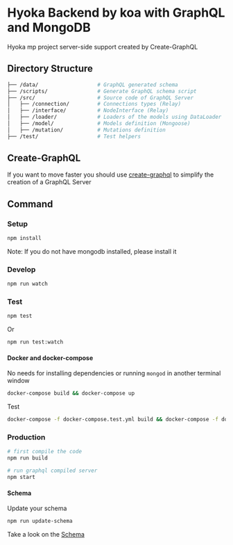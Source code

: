 # Hyoka Backend by koa with GraphQL and MongoDB

Hyoka mp project server-side support created by Create-GraphQL

## Directory Structure

```bash
├── /data/                   # GraphQL generated schema
├── /scripts/                # Generate GraphQL schema script
├── /src/                    # Source code of GraphQL Server
│   ├── /connection/         # Connections types (Relay)
│   ├── /interface/          # NodeInterface (Relay)
│   ├── /loader/             # Loaders of the models using DataLoader
│   ├── /model/              # Models definition (Mongoose)
│   ├── /mutation/           # Mutations definition
├── /test/                   # Test helpers
```

## Create-GraphQL

If you want to move faster you should use [create-graphql](https://github.com/lucasbento/create-graphql) to simplify the creation of a GraphQL Server

## Command

### Setup

```bash
npm install
```

Note: If you do not have mongodb installed, please install it

### Develop

```bash
npm run watch
```

### Test

```bash
npm test
```

Or

```bash
npm run test:watch
```

#### Docker and docker-compose

No needs for installing dependencies or running `mongod` in another terminal window

```bash
docker-compose build && docker-compose up
```

Test

```bash
docker-compose -f docker-compose.test.yml build && docker-compose -f docker-compose.test.yml up
```

### Production

```bash
# first compile the code
npm run build

# run graphql compiled server
npm start
```

#### Schema

Update your schema

```bash
npm run update-schema
```

Take a look on the [Schema](https://github.com/sibelius/graphql-dataloader-boilerplate/blob/master/data/schema.graphql)
